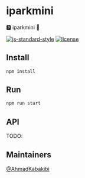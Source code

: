 # iparkmini
:parking: iparkmini :blue_car:

[![js-standard-style](https://img.shields.io/badge/code%20style-standard-brightgreen.svg?style=flat)](https://github.com/feross/standard)
[![license](https://img.shields.io/github/license/rolfkoenders/feature-flipper.svg)](https://github.com/RolfKoenders/feature-flipper/blob/master/LICENSE)


## Install
```sh
npm install
```
## Run
```sh
npm run start
```

## API
TODO:

## Maintainers

[@AhmadKabakibi](https://github.com/AhmadKabakibi)